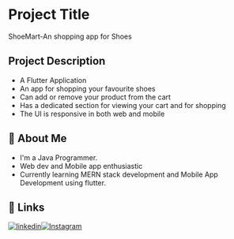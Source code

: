 
# Project Title
ShoeMart-An shopping app for Shoes


## Project Description
* A Flutter Application
* An app for shopping your favourite shoes
* Can add or remove your product from the cart
* Has a dedicated section for viewing your cart and for shopping
* The UI is responsive in both web and mobile



## 🚀 About Me
* I'm a Java Programmer.
* Web dev and Mobile app enthusiastic 
* Currently learning MERN stack development and Mobile App Development using flutter.
## 🔗 Links
[![linkedin](https://img.shields.io/badge/linkedin-0A66C2?style=for-the-badge&logo=linkedin&logoColor=white)](https://www.linkedin.com/in/karthick-kumar-sm)[![Instagram](https://img.shields.io/badge/Instagram-%23E4405F?style=for-the-badge&logo=Instagram&logoColor=white)](https://instagram.com/sm_karthick)
